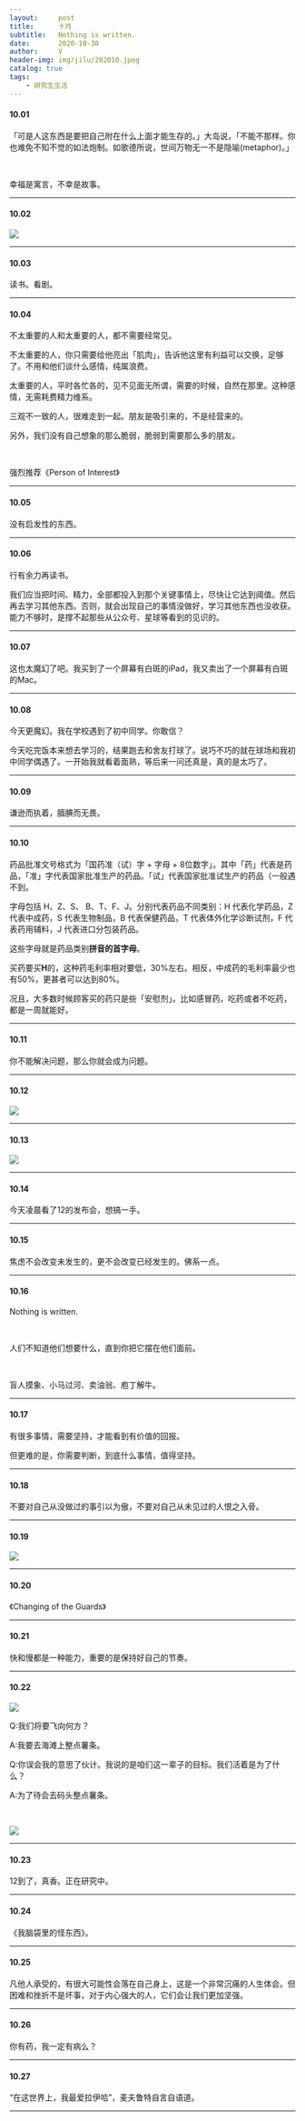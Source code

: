 ```yaml
---
layout:     post
title:      十月
subtitle:   Nothing is written.
date:       2020-10-30
author:     V
header-img: img/jilu/202010.jpeg
catalog: true
tags:
    - 研究生生活
---
```


#### 10.01

「可是人这东西是要把自己附在什么上面才能生存的。」大岛说，「不能不那样。你也难免不知不觉的如法炮制。如歌德所说，世间万物无一不是隐喻(metaphor)。」

<br />

幸福是寓言，不幸是故事。

---

#### 10.02

![](/img/jilu/1002.jpeg)

---

#### 10.03

读书。看剧。

---

#### 10.04

不太重要的人和太重要的人，都不需要经常见。

不太重要的人，你只需要给他亮出「肌肉」，告诉他这里有利益可以交换，足够了。不用和他们谈什么感情，纯属浪费。

太重要的人，平时各忙各的，见不见面无所谓，需要的时候，自然在那里。这种感情，无需耗费精力维系。

三观不一致的人，很难走到一起。朋友是吸引来的，不是经营来的。

另外，我们没有自己想象的那么脆弱，脆弱到需要那么多的朋友。

<br />

强烈推荐《Person of Interest》

---

#### 10.05

没有启发性的东西。

---

#### 10.06

行有余力再读书。

我们应当把时间、精力，全部都投入到那个关键事情上，尽快让它达到阈值。然后再去学习其他东西。否则，就会出现自己的事情没做好，学习其他东西也没收获。能力不够时，是撑不起那些从公众号、星球等看到的见识的。

---

#### 10.07

这也太魔幻了吧。我买到了一个屏幕有白斑的iPad，我又卖出了一个屏幕有白斑的Mac。

---

#### 10.08

今天更魔幻。我在学校遇到了初中同学。你敢信？

今天吃完饭本来想去学习的，结果跑去和舍友打球了。说巧不巧的就在球场和我初中同学偶遇了。一开始我就看着面熟，等后来一问还真是，真的是太巧了。

---

#### 10.09

谦逊而执着，腼腆而无畏。

---

#### 10.10

药品批准文号格式为「国药准（试）字 + 字母 + 8位数字」。其中「药」代表是药品，「准」字代表国家批准生产的药品。「试」代表国家批准试生产的药品（一般遇不到。

字母包括 H、Z、S、 B、T、F、J。分别代表药品不同类别：H 代表化学药品，Z 代表中成药，S 代表生物制品，B 代表保健药品，T 代表体外化学诊断试剂，F 代表药用辅料，J 代表进口分包装药品。

这些字母就是药品类别**拼音的首字母**。

买药要买**H**的，这种药毛利率相对要低，30%左右。相反，中成药的毛利率最少也有50%，更甚者可以达到80%。

况且，大多数时候顾客买的药只是些「安慰剂」。比如感冒药，吃药或者不吃药，都是一周就能好。

---

#### 10.11

你不能解决问题，那么你就会成为问题。

---

#### 10.12

![](/img/jilu/20201012.jpeg)

---

#### 10.13

![](/img/jilu/20201013.png)

---

#### 10.14

今天凌晨看了12的发布会，想搞一手。

---

#### 10.15

焦虑不会改变未发生的，更不会改变已经发生的。佛系一点。

---

#### 10.16

Nothing is written.

<br />

人们不知道他们想要什么，直到你把它摆在他们面前。

<br />

盲人摸象、小马过河、卖油翁、庖丁解牛。

---

#### 10.17

有很多事情，需要坚持，才能看到有价值的回报。

但更难的是，你需要判断，到底什么事情，值得坚持。

---

#### 10.18

不要对自己从没做过的事引以为傲，不要对自己从未见过的人恨之入骨。

---

#### 10.19

![](/img/jilu/20201019.jpeg)

---

#### 10.20

《Changing of the Guards》

---

#### 10.21

快和慢都是一种能力，重要的是保持好自己的节奏。

---

#### 10.22

![](/img/jilu/20201022.png)

Q:我们将要飞向何方？

A:我要去海滩上整点薯条。

Q:你误会我的意思了伙计。我说的是咱们这一辈子的目标。我们活着是为了什么？

A:为了待会去码头整点薯条。

<br />

![](/img/jilu/20201022_1.png)

---

#### 10.23

12到了，真香。正在研究中。

---

#### 10.24

《我脑袋里的怪东西》。

---

#### 10.25

凡他人承受的，有很大可能性会落在自己身上，这是一个非常沉痛的人生体会。但困难和挫折不是坏事，对于内心强大的人，它们会让我们更加坚强。

---

#### 10.26

你有药，我一定有病么？

---

#### 10.27

“在这世界上，我最爱拉伊哈”，麦夫鲁特自言自语道。

---
